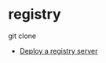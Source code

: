 # registry

git clone 

- [Deploy a registry server](https://distribution.github.io/distribution/about/deploying/)
